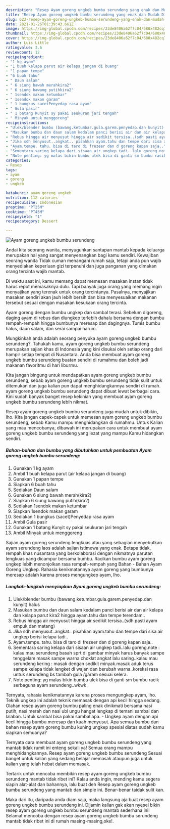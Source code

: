 ```yaml
---
description: "Resep Ayam goreng ungkeb bumbu serundeng yang enak dan Mudah Dibuat"
title: "Resep Ayam goreng ungkeb bumbu serundeng yang enak dan Mudah Dibuat"
slug: 623-resep-ayam-goreng-ungkeb-bumbu-serundeng-yang-enak-dan-mudah-dibuat
date: 2021-01-26T01:39:43.661Z
image: https://img-global.cpcdn.com/recipes/23de8406a62f7c04/680x482cq70/ayam-goreng-ungkeb-bumbu-serundeng-foto-resep-utama.jpg
thumbnail: https://img-global.cpcdn.com/recipes/23de8406a62f7c04/680x482cq70/ayam-goreng-ungkeb-bumbu-serundeng-foto-resep-utama.jpg
cover: https://img-global.cpcdn.com/recipes/23de8406a62f7c04/680x482cq70/ayam-goreng-ungkeb-bumbu-serundeng-foto-resep-utama.jpg
author: Luis Little
ratingvalue: 3.6
reviewcount: 12
recipeingredient:
- "1 kg ayam"
- "1 buah kelapa parut air kelapa jangan di buang"
- "1 papan tempe"
- "6 buah tahu"
- " Daun salam"
- " 6 siung bawah merahkira2"
- " 6 siung bawang putihkira2"
- " 1sendok makan ketumbar"
- " 1sendok makan garam"
- " 1 bungkus sacetPenyedap rasa ayam"
- " Gula pasir"
- " 1 batang Kunyit sy pakai seukuran jari tengah"
- " Minyak untuk menggoreng"
recipeinstructions:
- "Ulek/blender bumbu (bawang.ketumbar.gula.garem.penyedap.dan kunyit) halus"
- "Masukan bumbu dan daun salam kedalam panci berisi air dan air kelapa dan kelapa parut kira2 hingga ayam.tahu dan tempe terendam.."
- "Rebus hingga air menyusut hingga air sedikit tersisa..(sdh pasti ayam empuk dan matang)"
- "Jika sdh menyusut..angkat.. pisahkan ayam.tahu dan tempe dari sisa air ungkep berisi kelapa tadi.."
- "Ayam.tempe. tahu. bisa di taro di frezeer dan d goreng kapan saja.."
- "Sementara saring kelapa dari sisaan air ungkep tadi..lalu goreng.note : kalau mau serundeng basah sprt di gambar minyak harus banyak sampe tenggelam masak sampe warna choklat angkat lalu saring..kalau mau serundeng kering : masak dengan sedikit minyak.masak aduk terus sampe kelapa tidak lengket di wajan dan berubah warna..koreksi rasa untuk serundeng bs tambah gula /garam sesuai selera."
- "Note penting: yg malas bikin bumbu ulek bisa di ganti sm bumbu racik serbaguna ayam serundeng..wkwk"
categories:
- Resep
tags:
- ayam
- goreng
- ungkeb

katakunci: ayam goreng ungkeb 
nutrition: 112 calories
recipecuisine: Indonesian
preptime: "PT25M"
cooktime: "PT45M"
recipeyield: "1"
recipecategory: Dessert

---
```



![Ayam goreng ungkeb bumbu serundeng](https://img-global.cpcdn.com/recipes/23de8406a62f7c04/680x482cq70/ayam-goreng-ungkeb-bumbu-serundeng-foto-resep-utama.jpg)

Andai kita seorang wanita, menyuguhkan santapan mantab kepada keluarga merupakan hal yang sangat menyenangkan bagi kamu sendiri. Kewajiban seorang  wanita Tidak cuman menangani rumah saja, tetapi anda pun wajib menyediakan keperluan gizi terpenuhi dan juga panganan yang dimakan orang tercinta wajib mantab.

Di waktu  saat ini, kamu memang dapat memesan masakan instan tidak harus repot memasaknya dulu. Tapi banyak juga orang yang memang ingin menyajikan yang terenak untuk orang tercintanya. Pasalnya, menyajikan masakan sendiri akan jauh lebih bersih dan bisa menyesuaikan makanan tersebut sesuai dengan masakan kesukaan orang tercinta. 

Ayam goreng dengan bumbu ungkep dan sambal terasi. Sebelum digoreng, daging ayam di rebus dan diungkep terlebih dahalu bersama dengan bumbu rempah-rempah hingga bumbunya meresap dan dagingnya. Tumis bumbu halus, daun salam, dan serai sampai harum.

Mungkinkah anda adalah seorang penyuka ayam goreng ungkeb bumbu serundeng?. Tahukah kamu, ayam goreng ungkeb bumbu serundeng merupakan sajian khas di Indonesia yang kini disukai oleh setiap orang dari hampir setiap tempat di Nusantara. Anda bisa membuat ayam goreng ungkeb bumbu serundeng buatan sendiri di rumahmu dan boleh jadi makanan favoritmu di hari liburmu.

Kita jangan bingung untuk mendapatkan ayam goreng ungkeb bumbu serundeng, sebab ayam goreng ungkeb bumbu serundeng tidak sulit untuk ditemukan dan juga kalian pun dapat menghidangkannya sendiri di rumah. ayam goreng ungkeb bumbu serundeng dapat dibuat lewat berbagai cara. Kini sudah banyak banget resep kekinian yang membuat ayam goreng ungkeb bumbu serundeng lebih nikmat.

Resep ayam goreng ungkeb bumbu serundeng juga mudah untuk dibikin, lho. Kita jangan capek-capek untuk memesan ayam goreng ungkeb bumbu serundeng, sebab Kamu mampu menghidangkan di rumahmu. Untuk Kalian yang mau mencobanya, dibawah ini merupakan cara untuk membuat ayam goreng ungkeb bumbu serundeng yang lezat yang mampu Kamu hidangkan sendiri.

<!--inarticleads1-->

##### Bahan-bahan dan bumbu yang dibutuhkan untuk pembuatan Ayam goreng ungkeb bumbu serundeng:

1. Gunakan 1 kg ayam
1. Ambil 1 buah kelapa parut (air kelapa jangan di buang)
1. Gunakan 1 papan tempe
1. Siapkan 6 buah tahu
1. Sediakan  Daun salam
1. Gunakan  6 siung bawah merah(kira2)
1. Siapkan  6 siung bawang putih(kira2)
1. Sediakan  1sendok makan ketumbar
1. Siapkan  1sendok makan garam
1. Sediakan  1 bungkus (sacet)Penyedap rasa ayam
1. Ambil  Gula pasir
1. Gunakan  1 batang Kunyit sy pakai seukuran jari tengah
1. Ambil  Minyak untuk menggoreng


Sajian ayam goreng serundeng lengkuas atau yang sebagian menyebutkan ayam serundeng laos adalah sajian istimewa yang enak. Betapa tidak, rempah khas nusantara yang berkolaborasi dengan nikmatnya parutan lengkuas yang dicampur bersama bumbu. Racikan bumbu ayam goreng ungkep lebih menonjolkan rasa rempah-rempah yang Bahan - Bahan Ayam Goreng Ungkep. Rahasia kenikmatannya ayam goreng yang bumbunya meresap adalah karena proses mengungkep ayam, lho. 

<!--inarticleads2-->

##### Langkah-langkah menyiapkan Ayam goreng ungkeb bumbu serundeng:

1. Ulek/blender bumbu (bawang.ketumbar.gula.garem.penyedap.dan kunyit) halus
1. Masukan bumbu dan daun salam kedalam panci berisi air dan air kelapa dan kelapa parut kira2 hingga ayam.tahu dan tempe terendam..
1. Rebus hingga air menyusut hingga air sedikit tersisa..(sdh pasti ayam empuk dan matang)
1. Jika sdh menyusut..angkat.. pisahkan ayam.tahu dan tempe dari sisa air ungkep berisi kelapa tadi..
1. Ayam.tempe. tahu. bisa di taro di frezeer dan d goreng kapan saja..
1. Sementara saring kelapa dari sisaan air ungkep tadi..lalu goreng.note : kalau mau serundeng basah sprt di gambar minyak harus banyak sampe tenggelam masak sampe warna choklat angkat lalu saring..kalau mau serundeng kering : masak dengan sedikit minyak.masak aduk terus sampe kelapa tidak lengket di wajan dan berubah warna..koreksi rasa untuk serundeng bs tambah gula /garam sesuai selera.
1. Note penting: yg malas bikin bumbu ulek bisa di ganti sm bumbu racik serbaguna ayam serundeng..wkwk


Ternyata, rahasia kenikmatannya karena proses mengungkep ayam, lho. Teknik ungkep ini adalah teknik memasak dengan api kecil hingga sedang. Olahan resep ayam goreng bumbu paling enak dinikmati bersama nasi putih, nasi merah dan nasi ubi ungu hangat lengkap di temani sambal dan lalaban. Untuk sambal bisa pakai sambal apa. - Ungkep ayam dengan api kecil hingga bumbu meresap dan kuah menyusut. Apa semua bumbu dan bahan resep ayam goreng bumbu kuning ungkep spesial diatas sudah kamu siapkan semuanya? 

Ternyata cara membuat ayam goreng ungkeb bumbu serundeng yang mantab tidak rumit ini enteng sekali ya! Semua orang mampu menghidangkannya. Resep ayam goreng ungkeb bumbu serundeng Sesuai banget untuk kalian yang sedang belajar memasak ataupun juga untuk kalian yang telah hebat dalam memasak.

Tertarik untuk mencoba membikin resep ayam goreng ungkeb bumbu serundeng mantab tidak ribet ini? Kalau anda ingin, mending kamu segera siapin alat-alat dan bahannya, lalu buat deh Resep ayam goreng ungkeb bumbu serundeng yang mantab dan simple ini. Benar-benar taidak sulit kan. 

Maka dari itu, daripada anda diam saja, maka langsung aja buat resep ayam goreng ungkeb bumbu serundeng ini. Dijamin kalian gak akan nyesel bikin resep ayam goreng ungkeb bumbu serundeng mantab sederhana ini! Selamat mencoba dengan resep ayam goreng ungkeb bumbu serundeng mantab tidak ribet ini di rumah masing-masing,oke!.

